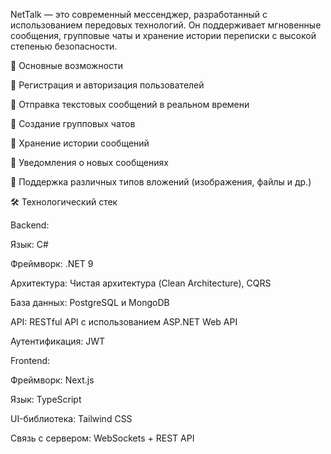 NetTalk — это современный мессенджер, разработанный с использованием передовых технологий. Он поддерживает мгновенные сообщения, групповые чаты и хранение истории переписки с высокой степенью безопасности.

📌 Основные возможности

🔹 Регистрация и авторизация пользователей

🔹 Отправка текстовых сообщений в реальном времени

🔹 Создание групповых чатов

🔹 Хранение истории сообщений

🔹 Уведомления о новых сообщениях

🔹 Поддержка различных типов вложений (изображения, файлы и др.)

🛠️ Технологический стек

Backend:

Язык: C#

Фреймворк: .NET 9

Архитектура: Чистая архитектура (Clean Architecture), CQRS

База данных: PostgreSQL и MongoDB

API: RESTful API с использованием ASP.NET Web API

Аутентификация: JWT

Frontend:

Фреймворк: Next.js

Язык: TypeScript

UI-библиотека: Tailwind CSS

Связь с сервером: WebSockets + REST API
